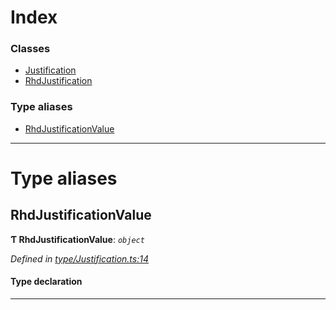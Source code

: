 

# Index

### Classes

* [Justification](../classes/_type_justification_.justification.md)
* [RhdJustification](../classes/_type_justification_.rhdjustification.md)

### Type aliases

* [RhdJustificationValue](_type_justification_.md#rhdjustificationvalue)

---

# Type aliases

<a id="rhdjustificationvalue"></a>

##  RhdJustificationValue

**Ƭ RhdJustificationValue**: *`object`*

*Defined in [type/Justification.ts:14](https://github.com/polkadot-js/api/blob/143cd2f/packages/types/src/type/Justification.ts#L14)*

#### Type declaration

___

